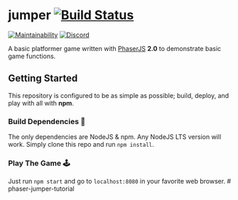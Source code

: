 # jumper [![Build Status](https://travis-ci.org/egee-irl/jumper.svg?branch=master)](https://travis-ci.org/egee-irl/jumper)

[![Maintainability](https://api.codeclimate.com/v1/badges/04601514cd7b18f394a8/maintainability)](https://codeclimate.com/github/egee-irl/jumper/maintainability)
[![Discord](https://discordapp.com/api/guilds/183740337976508416/widget.png?style=shield)](https://discord.gg/tVyBHAU)

A basic platformer game written with [PhaserJS](https://phaser.io/) **2.0** to demonstrate basic game functions.

## Getting Started

This repository is configured to be as simple as possible; build, deploy, and play with all with **npm**.

### Build Dependencies 🚧

The only dependencies are NodeJS & npm. Any NodeJS LTS version will work. Simply clone this repo and run `npm install`.

### Play The Game 🕹️

Just run `npm start` and go to `localhost:8080` in your favorite web browser.
#   p h a s e r - j u m p e r - t u t o r i a l  
 